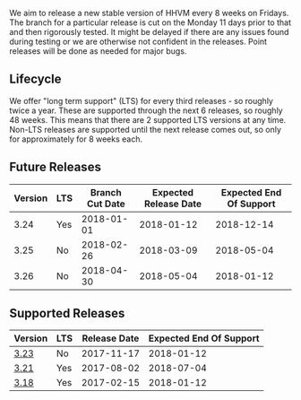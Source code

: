 We aim to release a new stable version of HHVM every 8 weeks on Fridays. The branch for a particular release is cut on the Monday 11 days prior to that and then rigorously tested. It might be delayed if there are any issues found during testing or we are otherwise not confident in the releases. Point releases will be done as needed for major bugs.

## Lifecycle

We offer "long term support" (LTS) for every third releases - so roughly twice a year. These are supported through the next 6 releases, so roughly 48 weeks. This means that there are 2 supported LTS versions at any time. Non-LTS releases are supported until the next release comes out, so only for approximately for 8 weeks each.

## Future Releases

| Version | LTS | Branch Cut Date | Expected Release Date | Expected End Of Support |
|---------|-----|-----------------|-----------------------|-------------------------|
| 3.24    | Yes | 2018-01-01      | 2018-01-12            | 2018-12-14              |
| 3.25    | No  | 2018-02-26      | 2018-03-09            | 2018-05-04              |
| 3.26    | No  | 2018-04-30      | 2018-05-04            | 2018-01-12              |

## Supported Releases

| Version                                                | LTS | Release Date | Expected End Of Support |
|--------------------------------------------------------|-----|--------------|-------------------------|
| [3.23](http://hhvm.com/blog/2017/09/26/hhvm-3-23.html) | No  | 2017-11-17   | 2018-01-12              |
| [3.21](http://hhvm.com/blog/2017/08/02/hhvm-3-21.html) | Yes | 2017-08-02   | 2018-07-04              |
| [3.18](http://hhvm.com/blog/2017/02/15/hhvm-3-18.html) | Yes | 2017-02-15   | 2018-01-12              |
